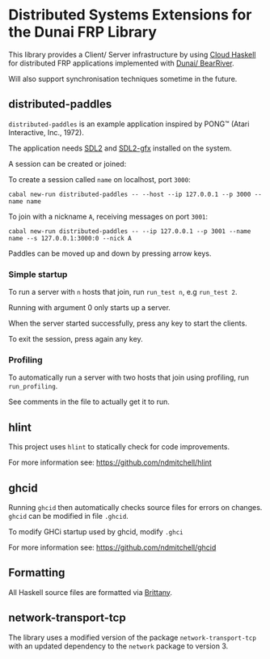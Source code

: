 # Distributed Systems Extensions for the Dunai FRP Library

This library provides a Client/ Server infrastructure by using [Cloud Haskell](https://haskell-distributed.github.io/) for distributed FRP applications implemented with [Dunai/ BearRiver](https://github.com/ivanperez-keera/dunai).

Will also support synchronisation techniques sometime in the future.

## distributed-paddles

`distributed-paddles` is an example application inspired by PONG&trade; (Atari Interactive, Inc., 1972).

The application needs [SDL2](https://www.libsdl.org/download-2.0.php) and [SDL2-gfx](http://www.ferzkopp.net/wordpress/2016/01/02/sdl_gfx-sdl2_gfx/) installed on the system.

A session can be created or joined:

To create a session called `name` on localhost, port `3000`:

`cabal new-run distributed-paddles -- --host --ip 127.0.0.1 --p 3000 --name name`

To join with a nickname `A`, receiving messages on port `3001`:

`cabal new-run distributed-paddles -- --ip 127.0.0.1 --p 3001 --name name --s 127.0.0.1:3000:0 --nick A`

Paddles can be moved up and down by pressing arrow keys.

### Simple startup

To run a server with `n` hosts that join, run `run_test n`, e.g `run_test 2`. 

Running with argument 0 only starts up a server.

When the server started successfully, press any key to start the clients.

To exit the session, press again any key.

### Profiling

To automatically run a server with two hosts that join using profiling, run `run_profiling`.

See comments in the file to actually get it to run.

## hlint

This project uses `hlint` to statically check for code improvements.

For more information see:
https://github.com/ndmitchell/hlint

## ghcid

Running `ghcid` then automatically checks source files for errors on changes.
`ghcid` can be modified in file `.ghcid`.

To modify GHCi startup used by ghcid, modify `.ghci`

For more information see:
https://github.com/ndmitchell/ghcid

## Formatting

All Haskell source files are formatted via [Brittany](https://github.com/lspitzner/brittany/).

## network-transport-tcp

The library uses a modified version of the package `network-transport-tcp` with an updated dependency to the `network` package to version 3.
